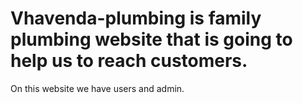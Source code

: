 # Vhavenda-plumbing is family plumbing website that is going to help us to reach customers.
On this website we have users and admin.

